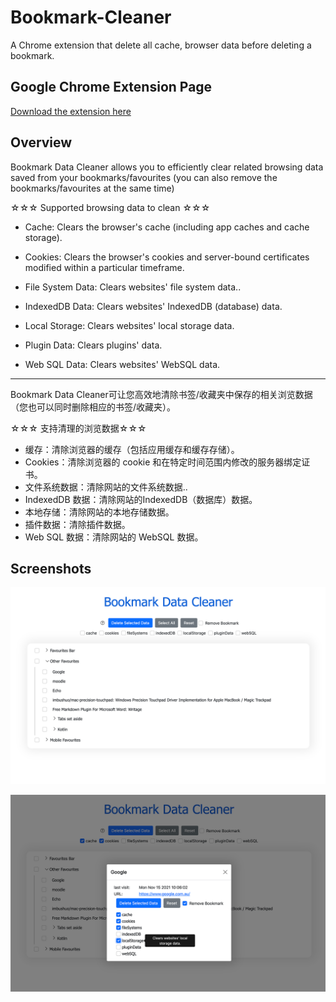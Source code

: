 # Bookmark-Cleaner
A Chrome extension that delete all cache, browser data before deleting a bookmark.



## Google Chrome Extension Page

[Download the extension here](https://chrome.google.com/webstore/detail/bookmark-data-cleaner/fgbajdlddblimpajlokkmkdngpnmmaja?hl=en-GB&authuser=0)



## Overview

Bookmark Data Cleaner allows you to efficiently clear related browsing data saved from your bookmarks/favourites (you can also remove the bookmarks/favourites at the same time)


 ☆☆☆ Supported browsing data to clean ☆☆☆

* Cache: Clears the browser's cache (including app caches and cache storage).

* Cookies: Clears the browser's cookies and server-bound certificates modified within a particular timeframe.

* File System Data: Clears websites' file system data..

* IndexedDB Data: Clears websites' IndexedDB (database) data.

* Local Storage:  Clears websites' local storage data.

* Plugin Data: Clears plugins' data.

* Web SQL Data: Clears websites' WebSQL data.

------------------------------------------------------------------

Bookmark Data Cleaner可让您高效地清除书签/收藏夹中保存的相关浏览数据（您也可以同时删除相应的书签/收藏夹）。

 ☆☆☆ 支持清理的浏览数据☆☆☆

* 缓存：清除浏览器的缓存（包括应用缓存和缓存存储）。
* Cookies：清除浏览器的 cookie 和在特定时间范围内修改的服务器绑定证书。
* 文件系统数据：清除网站的文件系统数据..
* IndexedDB 数据：清除网站的IndexedDB（数据库）数据。
* 本地存储：清除网站的本地存储数据。
* 插件数据：清除插件数据。
* Web SQL 数据：清除网站的 WebSQL 数据。



## Screenshots

![preview-home](images/preview-home.png)

![preview-home](images/preview-detail.png)
